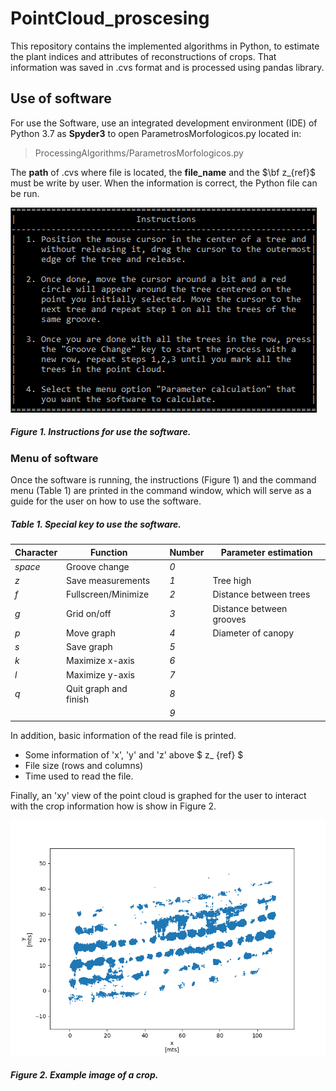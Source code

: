 # PointCloud_proscesing
This repository contains the implemented algorithms in Python, to estimate the plant indices and attributes of reconstructions of crops. That information was saved in .cvs format and is processed using pandas library.
## Use of software
For use the Software, use an integrated development environment (IDE) of Python 3.7 as **Spyder3** to open ParametrosMorfologicos.py located in:
> ProcessingAlgorithms/ParametrosMorfologicos.py

The **path** of .cvs where file is located, the **file_name** and the $\bf z_{ref}$ must be write by user. When the information is correct, the Python file can be run.

![Figure 1](/Images/Instructions.PNG)

##### _Figure 1. Instructions for use the software._
### Menu of software
Once the software is running, the instructions (Figure 1) and the command menu (Table 1) are printed in the command window, which will serve as a guide for the user on how to use the software.
##### _Table 1. Special key to use the software._
|Character|Function		  | |Number|Parameter estimation|
|-------|-----------------|-|---|---------------|
|_space_|Groove change	  | |_0_||
|_z_|Save measurements	  | |_1_|Tree high|
|_f_|Fullscreen/Minimize  | |_2_|Distance between trees|
|_g_|Grid on/off		  | |_3_|Distance between grooves|
|_p_|Move graph			  | |_4_|Diameter of canopy|
|_s_|Save graph			  | |_5_| |
|_k_|Maximize x-axis	  | |_6_||
|_l_|Maximize y-axis	  | |_7_||
|_q_|Quit graph and finish| |_8_||
||| |_9_||

In addition, basic information of the read file is printed.
- Some information of 'x', 'y' and 'z' above $ z_ {ref} $
- File size (rows and columns)
- Time used to read the file.

Finally, an 'xy' view of the point cloud is graphed for the user to interact with the crop information how is show in Figure 2.

![Figure 2](/Images/Example_1.PNG)

##### _Figure 2. Example image of a crop._
